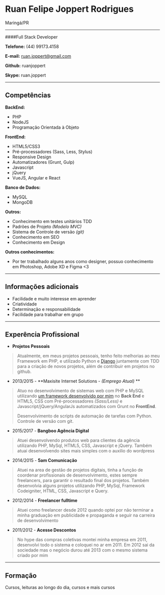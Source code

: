 # Ruan Felipe Joppert Rodrigues
Maringá/PR

---

####Full Stack Developer

**Telefone:** (44) 99173.4158

**E-mail:** ruan.joppert@gmail.com

**Github:** ruanjoppert

**Skype:** ruan.joppert

---

## Competências

**BackEnd:**
* PHP
* NodeJS
* Programação Orientada à Objeto

**FrontEnd:**
* HTML5/CSS3
* Pré-processadores (Sass, Less, Stylus)
* Responsive Design
* Automatizadores (Grunt, Gulp)
* Javascript
* jQuery
* VueJS, Angular e React


**Banco de Dados:**
* MySQL
* MongoDB


**Outros:**
* Conhecimento em testes unitários TDD
* Padrões de Projeto *(Modelo MVC)*
* Sistema de Controle de versão *(git)*
* Conhecimento em SEO
* Conhecimento em Design

**Outros conhecimentos:**
* Por ter trabalhado alguns anos como designer, possuo conhecimento em Photoshop, Adobe XD e Figma <3

---

## Informações adicionais

* Facilidade e muito interesse em aprender
* Criatividade
* Determinação e responsabilidade
* Facilidade para trabalhar em grupo

---

## Experência Profissional

* **Projetos Pessoais**
> Atualmente, em meus projetos pessoais, tenho feito melhorias ao meu Framework em PHP, e utilizado Python e [Django](https://github.com/guilouro/django-boilerplate) juntamente com TDD para a criação de novos projetos, além de contribuir em projetos no github.

* 2013/2015 - **Maxisite Internet Solutions - *(Emprego Atual)* **
> Atuo no desenvolvimento de sistemas web com PHP e MySQL utilizando [um framework desenvolvido por mim](https://github.com/guilouro/FRAMEWORK-PHP/) no **Back End** e HTML5, CSS com Pré-processadores *(Sass/Less)* e Javascript/jQuery/AngularJs automatizados com Grunt no **FrontEnd**.
>
> Desenvolvimento de scripts de automação de tarefas com Python.
> Controle de versão com git.

* 2015/2017 - **Bangboo Agência Digital**
> Atuei desenvolvendo produtos web para clientes da agência utilizando PHP, MySql, HTML5, CSS, Javascript e jQuery. Também atuai desenvolvendo sites mais simples com o auxilio do wordpress

* 2014/2015 - **5am Comunicação**
> Atuei na area de gestão de projetos digitais, tinha a função de coordenar profissionais de desenvolvimento, estes sempre freelancers, para garantir o resultado final dos projetos. Também desenvolvia alguns projetos utilizando PHP, MySql, Framework Codeigniter, HTML, CSS, Javascript e Query.

* 2012/2014 - **Freelancer fulltime**
> Atuei como freelancer desde 2012 quando optei por não terminar a minha graduação em publicidade e propaganda e seguir na carreira de desenvolvimento

* 2011/2012 - **Acesse Descontos**
> No hype das compras coletivas montei minha empresa em 2011, desenvolvi todo o sistema e coloquei no ar em 2011. Em 2012 sai da sociedade mas o negócio durou até 2013 com o mesmo sistema criado por mim

---

## Formação

Cursos, leituras ao longo do dia, cursos e mais cursos